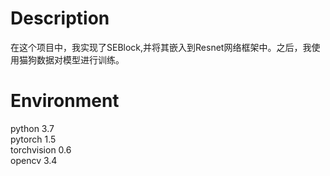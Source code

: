 # Description
在这个项目中，我实现了SEBlock,并将其嵌入到Resnet网络框架中。之后，我使用猫狗数据对模型进行训练。
# Environment
python 3.7  
pytorch 1.5  
torchvision 0.6  
opencv 3.4
